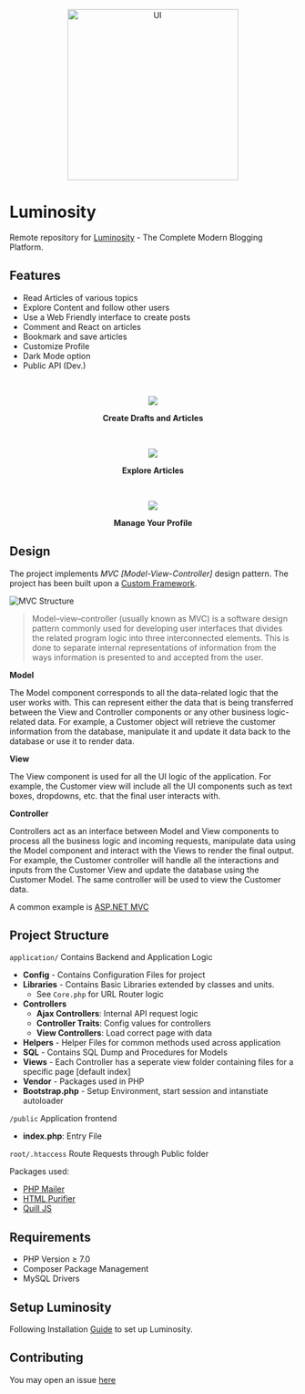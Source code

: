 <p align="center">
  <img src="https://res.cloudinary.com/cmd3bot/image/upload/v1624820642/Luminosity/183f875c4d964caa3fe6bc802d7d7f91.png" alt="UI" width='300'>
</p>

# Luminosity

Remote repository for [Luminosity](http://luminosity-dev.herokuapp.com/) - The Complete Modern Blogging Platform. <br>
  
## Features
  - Read Articles of various topics
  - Explore Content and follow other users
  - Use a Web Friendly interface to create posts
  - Comment and React on articles
  - Bookmark and save articles 
  - Customize Profile
  - Dark Mode option
  - Public API (Dev.)
  
<br>
<p align = "center">
  <img src = "https://res.cloudinary.com/cmd3bot/image/upload/v1624821106/Luminosity/e1758d997027b68c2a640fb0c65b96c9.png"/>
</p>
<p align = "center"><b>Create Drafts and Articles</b></p>
<br>
<p align = "center">
  <img src = "https://res.cloudinary.com/cmd3bot/image/upload/v1628588453/Luminosity/93b5b94326a535be9c6f3585991aaa94.png">
</p>
<p align = "center"><b>Explore Articles</b></p>

<br>
<p align = "center">
  <img src = "https://res.cloudinary.com/cmd3bot/image/upload/v1628588995/Luminosity/wxzarom0lbokjcipwwba.png">
</p>
<p align = "center"><b>Manage Your Profile</b></p>

## Design 

The project implements *MVC [Model-View-Controller]* design pattern. The project has been built upon a [Custom Framework](https://github.com/cmd3BOT/PHP-MVC-Framework). 

![MVC Structure](https://cdn.educba.com/academy/wp-content/uploads/2019/04/what-is-mvc-design-pattern.jpg)

> Model–view–controller (usually known as MVC) is a software design pattern commonly used for developing user interfaces that divides the related program logic into three interconnected elements. This is done to separate internal representations of information from the ways information is presented to and accepted from the user.

**Model**

The Model component corresponds to all the data-related logic that the user works with. This can represent either the data that is being transferred between the View and Controller components or any other business logic-related data. For example, a Customer object will retrieve the customer information from the database, manipulate it and update it data back to the database or use it to render data.

**View**

The View component is used for all the UI logic of the application. For example, the Customer view will include all the UI components such as text boxes, dropdowns, etc. that the final user interacts with.

**Controller**

Controllers act as an interface between Model and View components to process all the business logic and incoming requests, manipulate data using the Model component and interact with the Views to render the final output. For example, the Customer controller will handle all the interactions and inputs from the Customer View and update the database using the Customer Model. The same controller will be used to view the Customer data.

A common example is [ASP.NET MVC](https://dotnet.microsoft.com/apps/aspnet/mvc)

## Project Structure
  
``application/``
  Contains Backend and Application Logic
  - **Config** - Contains Configuration Files for project
  - **Libraries** - Contains Basic Libraries extended by classes and units.
    - See ``Core.php`` for URL Router logic
  - **Controllers**
    - **Ajax Controllers**: Internal API request logic
    - **Controller Traits**: Config values for controllers
    - **View Controllers**: Load correct page with data 
  - **Helpers** - Helper Files for common methods used across application
  - **SQL** - Contains SQL Dump and Procedures for Models
  - **Views** - Each Controller has a seperate view folder containing files for a specific page [default index]
  - **Vendor** - Packages used in PHP
  - **Bootstrap.php** - Setup Environment, start session and intanstiate autoloader

``/public``
  Application frontend
  - **index.php**: Entry File
 
 ``root/.htaccess``
  Route Requests through Public folder
  
 Packages used:
  - [PHP Mailer](https://github.com/PHPMailer/PHPMailer)
  - [HTML Purifier](https://github.com/ezyang/htmlpurifier)
  - [Quill JS](https://github.com/quilljs/quill)

 ## Requirements
  - PHP Version ≥ 7.0
  - Composer Package Management
  - MySQL Drivers
 
 ## Setup Luminosity 
 
 Following Installation [Guide](https://github.com/cmd3BOT/Luminosity/blob/main/INSTALLATION.md) to set up Luminosity.

## Contributing
  You may open an issue [here](https://github.com/cmd3BOT/Luminosity/issues)
